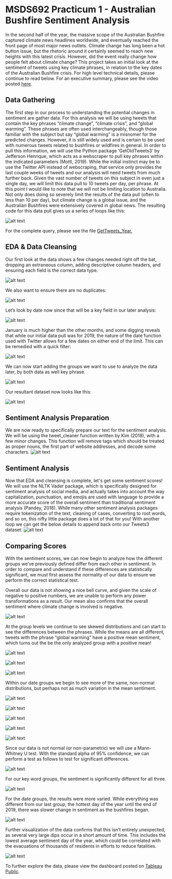 # MSDS692 Practicum 1 - Australian Bushfire Sentiment Analysis


In the second half of the year, the massive scope of the Australian Bushfire captured climate news headlines worldwide, and eventually reached the front page of most major news outlets. Climate change has long been a hot button issue, but the rhetoric around it certainly seemed to reach new heights with this latest crisis. However, did the event really change how people felt about climate change? This project takes an initial look at the sentiment of tweets using key climate phrases, in relation to the key dates of the Australian Bushfire crisis.
For high level technical details, please continue to read below. For an executive summary, please see the video posted [here](https://youtu.be/XOjmVZ7xUg4).

## Data Gathering
The first step in our process to understanding the potential changes in sentiment are gather data. For this analysis we will be using tweets that contain the key phrases “climate change”, “climate crisis”, and “global warming”. These phrases are often used interchangeably, though those familiar with the subject but say “global warming” is a misnomer for the predicted changes. However, it is still widely used and is certain to be used with numerous tweets related to bushfires or wildfires in general. 
In order to pull this information, we will use the Python package ‘GetOldTweets3’ by Jefferson Henrique, which acts as a webscraper to pull key phrases within the indicated parameters (Mottl, 2019). While the initial instinct may be to use the Twitter API instead of webscraping, that service only provides the last couple weeks of tweets and our analysis will need tweets from much further back. 
Given the vast number of tweets on this subject in even just a single day, we will limit this data pull to 10 tweets per day, per phrase. At this point I would like to note that we will not be limiting location to Australia. Not only does doing so severely limit the results of the data pull (often to less than 10 per day), but climate change is a global issue, and the Australian Bushfires were extensively covered in global news. The resulting code for this data pull gives us a series of loops like this: 

![alt text](https://github.com/LBusalacchi/msds692/blob/master/images/getOldTweetsLoop.png)

For the complete query, please see the file [GetTweets_Year.](https://github.com/LBusalacchi/msds692/blob/master/GetTweets_Year.py)

## EDA & Data Cleansing
Our first look at the data shows a few changes needed right off the bat, dropping an extraneous column, adding descriptive column headers, and ensuring each field is the correct data type.  

![alt text](https://github.com/LBusalacchi/msds692/blob/master/images/og.png)

We also want to ensure there are no duplicates:

![alt text](https://github.com/LBusalacchi/msds692/blob/master/images/duplicates.png)

Let’s look by date now since that will be a key field in our later analysis:

![alt text](https://github.com/LBusalacchi/msds692/blob/master/images/spikebymonth.png)

January is much higher than the other months, and some digging reveals that while our initial data pull was for 2019, the nature of the date function used with Twitter allows for a few dates on either end of the limit. This can be remedied with a quick filter: 

![alt text](https://github.com/LBusalacchi/msds692/blob/master/images/newbymonth.png)

We can now start adding the groups we want to use to analyze the data later, by both data as well key phrase. 

![alt text](https://github.com/LBusalacchi/msds692/blob/master/images/date_groups.png)

Our resultant dataset now looks like this: 

![alt text](https://github.com/LBusalacchi/msds692/blob/master/images/withgroups.png)

## Sentiment Analysis Preparation
We are now ready to specifically prepare our text for the sentiment analysis.  We will be using the tweet_cleaner function written by Kim (2018), with a few minor changes. This function will remove tags which should be treated as proper nouns, the first part of website addresses, and decode some characters. 
![alt text](https://github.com/LBusalacchi/msds692/blob/master/images/cleaner.png)

## Sentiment Analysis
Now that EDA and cleansing is complete, let's get some sentiment scores! We will use the NLTK Vader package, which is specifically designed for sentiment analysis of social media, and actually takes into account the way capitalization, punctuation, and emojis are used with language to provide a more accurate score of the overall sentiment than traditional sentiment analysis (Pandey, 2018). While many other sentiment analysis packages require tokenization of the text, cleaning of cases, converting to root words, and so on, this nifty little package does a lot of that for you!
With another loop we can get the below details to append back onto our Tweets3 dataset:
![alt text](https://github.com/LBusalacchi/msds692/blob/master/images/sentiment.png)

## Comparing Scores

With the sentiment scores, we can now begin to analyze how the different groups we’ve previously defined differ from each other in sentiment. In order to compare and understand if these differences are statistically significant, we must first assess the normality of our data to ensure we perform the correct statistical test. 

Overall our data is not showing a nice bell curve, and given the scale of negative to positive numbers, we are unable to perform any power transformations as a result. Our mean also confirms that the overall sentiment where climate change is involved is negative.

![alt text](https://github.com/LBusalacchi/msds692/blob/master/images/all.png)

At the group levels we continue to see skewed distributions and can start to see the differences between the phrases. While the means are all different, tweets with the phrase “global warming” have a positive mean sentiment, which turns out the be the only analyzed group with a positive mean!

![alt text](https://github.com/LBusalacchi/msds692/blob/master/images/change.png)

![alt text](https://github.com/LBusalacchi/msds692/blob/master/images/cc.png)

![alt text](https://github.com/LBusalacchi/msds692/blob/master/images/gw.png)

Within our date groups we begin to see more of the same, non-normal distributions, but perhaps not as much variation in the mean sentiment. 

![alt text](https://github.com/LBusalacchi/msds692/blob/master/images/pre_season.png)

![alt text](https://github.com/LBusalacchi/msds692/blob/master/images/na_only.png)

![alt text](https://github.com/LBusalacchi/msds692/blob/master/images/national.png)

![alt text](https://github.com/LBusalacchi/msds692/blob/master/images/soe.png)

![alt text](https://github.com/LBusalacchi/msds692/blob/master/images/rlyhot.png)

Since our data is not normal (or non-parametric) we will use a Mann-Whitney U test. With the standard alpha of 95% confidence, we can perform a test as follows to test for significant differences. 

![alt text](https://github.com/LBusalacchi/msds692/blob/master/images/MAnnWhitney.png)

For our key word groups, the sentiment is significantly different for all three. 

![alt text](https://github.com/LBusalacchi/msds692/blob/master/images/keyword_diff.png)

For the date groups, the results were more varied. While everything was different from our last group, the hottest day of the year until the end of 2019, there was slower change in sentiment as the bushfires began. 

![alt text](https://github.com/LBusalacchi/msds692/blob/master/images/dg_differences.png)

Further visualization of the data confirms that this isn’t entirely unexpected, as several very large dips occur in a short amount of time. This includes the lowest average sentiment day of the year, which could be correlated with the evacuations of thousands of residents in efforts to reduce fatalities. 

![alt text](https://github.com/LBusalacchi/msds692/blob/master/images/dashboard.png)

To further explore the data, please view the dashboard posted on [Tableau Public]( https://public.tableau.com/profile/lauren.busalacchi#!/vizhome/AustralianBushfireSentimentAnalysis/Dashboard1).


